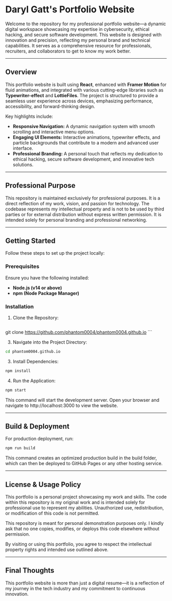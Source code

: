# Daryl Gatt's Portfolio Website

Welcome to the repository for my professional portfolio website—a dynamic digital workspace showcasing my expertise in cybersecurity, ethical hacking, and secure software development. This website is designed with innovation and precision, reflecting my personal brand and technical capabilities. It serves as a comprehensive resource for professionals, recruiters, and collaborators to get to know my work better.

---

## Overview

This portfolio website is built using **React**, enhanced with **Framer Motion** for fluid animations, and integrated with various cutting-edge libraries such as **Typewriter-effect** and **LottieFiles**. The project is structured to provide a seamless user experience across devices, emphasizing performance, accessibility, and forward-thinking design.

Key highlights include:
- **Responsive Navigation:** A dynamic navigation system with smooth scrolling and interactive menu options.
- **Engaging UI Elements:** Interactive animations, typewriter effects, and particle backgrounds that contribute to a modern and advanced user interface.
- **Professional Branding:** A personal touch that reflects my dedication to ethical hacking, secure software development, and innovative tech solutions.

---

## Professional Purpose

This repository is maintained exclusively for professional purposes. It is a direct reflection of my work, vision, and passion for technology. The codebase represents my intellectual property and is not to be used by third parties or for external distribution without express written permission. It is intended solely for personal branding and professional networking.

---

## Getting Started

Follow these steps to set up the project locally:
### Prerequisites

Ensure you have the following installed:
- **Node.js (v14 or above)**
- **npm (Node Package Manager)**

### Installation

1. Clone the Repository:
   ```bash
git clone https://github.com/phantom0004/phantom0004.github.io
	```

3. Navigate into the Project Directory:
 ```bash
cd phantom0004.github.io
 ```

3. Install Dependencies:
 ```bash
npm install
 ```
 
4. Run the Application:
 ```bash
npm start
 ```
 
This command will start the development server. Open your browser and navigate to http://localhost:3000 to view the website.

--- 
## Build & Deployment

For production deployment, run:
 ```bash
npm run build
 ```

This command creates an optimized production build in the build folder, which can then be deployed to GitHub Pages or any other hosting service.

---

## License & Usage Policy

This portfolio is a personal project showcasing my work and skills. The code within this repository is my original work and is intended solely for professional use to represent my abilities. Unauthorized use, redistribution, or modification of this code is not permitted.

This repository is meant for personal demonstration purposes only. I kindly ask that no one copies, modifies, or deploys this code elsewhere without permission.

By visiting or using this portfolio, you agree to respect the intellectual property rights and intended use outlined above.

---

## Final Thoughts

This portfolio website is more than just a digital resume—it is a reflection of my journey in the tech industry and my commitment to continuous innovation.